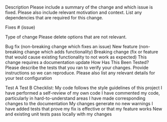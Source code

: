 Description
Please include a summary of the change and which issue is fixed. Please also include relevant motivation and context. List any dependencies that are required for this change.

Fixes # (issue)

Type of change
Please delete options that are not relevant.

 Bug fix (non-breaking change which fixes an issue)
 New feature (non-breaking change which adds functionality)
 Breaking change (fix or feature that would cause existing functionality to not work as expected)
 This change requires a documentation update
How Has This Been Tested?
Please describe the tests that you ran to verify your changes. Provide instructions so we can reproduce. Please also list any relevant details for your test configuration

 Test A
 Test B
Checklist:
 My code follows the style guidelines of this project
 I have performed a self-review of my own code
 I have commented my code, particularly in hard-to-understand areas
 I have made corresponding changes to the documentation
 My changes generate no new warnings
 I have added tests that prove my fix is effective or that my feature works
 New and existing unit tests pass locally with my changes